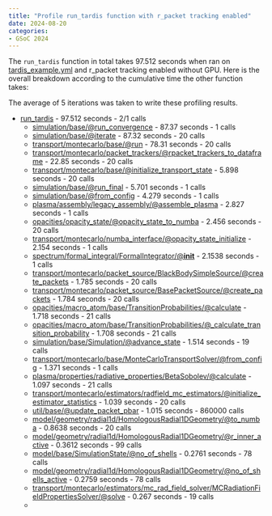 ```yaml
---
title: "Profile run_tardis function with r_packet tracking enabled"
date: 2024-08-20
categories:
- GSoC 2024
---
```


The `run_tardis` function in total takes 97.512 seconds when ran on [tardis_example.yml](https://raw.githubusercontent.com/tardis-sn/tardis/master/docs/tardis_example.yml) and r_packet tracking enabled without GPU. Here is the overall breakdown according to the cumulative time the other function takes: 

The average of 5 iterations was taken to write these profiling results. 

* [run_tardis](https://github.com/tardis-sn/tardis/blob/be4ec9a4f9423392bc1aa4a6f3316267faa70093/tardis/base.py#L11) - 97.512 seconds - 2/1 calls
    * [simulation/base/@run_convergence](https://github.com/tardis-sn/tardis/blob/be4ec9a4f9423392bc1aa4a6f3316267faa70093/tardis/simulation/base.py#L524) - 87.37 seconds - 1 calls
    * [simulation/base/@iterate](https://github.com/tardis-sn/tardis/blob/be4ec9a4f9423392bc1aa4a6f3316267faa70093/tardis/simulation/base.py#L449) - 87.32 seconds - 20 calls
    * [transport/montecarlo/base/@run](https://github.com/tardis-sn/tardis/blob/be4ec9a4f9423392bc1aa4a6f3316267faa70093/tardis/transport/montecarlo/base.py#L147) - 78.31 seconds - 20 calls
    * [transport/montecarlo/packet_trackers/@rpacket_trackers_to_dataframe](https://github.com/tardis-sn/tardis/blob/be4ec9a4f9423392bc1aa4a6f3316267faa70093/tardis/transport/montecarlo/packet_trackers.py#L166) - 22.85 seconds - 20 calls
    * [transport/montecarlo/base/@initialize_transport_state](https://github.com/tardis-sn/tardis/blob/be4ec9a4f9423392bc1aa4a6f3316267faa70093/tardis/transport/montecarlo/base.py#L97) - 5.898 seconds - 20 calls
    * [simulation/base/@run_final](https://github.com/tardis-sn/tardis/blob/be4ec9a4f9423392bc1aa4a6f3316267faa70093/tardis/simulation/base.py#L553) - 5.701 seconds - 1 calls
    * [simulation/base/@from_config](https://github.com/tardis-sn/tardis/blob/be4ec9a4f9423392bc1aa4a6f3316267faa70093/tardis/simulation/base.py#L721) - 4.279 seconds - 1 calls
    * [plasma/assembly/legacy_assembly/@assemble_plasma](https://github.com/tardis-sn/tardis/blob/be4ec9a4f9423392bc1aa4a6f3316267faa70093/tardis/plasma/assembly/legacy_assembly.py#L5) - 2.827 seconds - 1 calls
    * [opacities/opacity_state/@opacity_state_to_numba](https://github.com/tardis-sn/tardis/blob/be4ec9a4f9423392bc1aa4a6f3316267faa70093/tardis/opacities/opacity_state.py#L210) - 2.456 seconds - 20 calls 
    * [transport/montecarlo/numba_interface/@opacity_state_initialize](https://github.com/tardis-sn/tardis/blob/be4ec9a4f9423392bc1aa4a6f3316267faa70093/tardis/transport/montecarlo/numba_interface.py#L151) - 2.154 seconds - 1 calls
    * [spectrum/formal_integral/FormalIntegrator/@__init__](https://github.com/tardis-sn/tardis/blob/be4ec9a4f9423392bc1aa4a6f3316267faa70093/tardis/spectrum/formal_integral.py#L280) - 2.1538 seconds - 1 calls
    * [transport/montecarlo/packet_source/BlackBodySimpleSource/@create_packets](https://github.com/tardis-sn/tardis/blob/be4ec9a4f9423392bc1aa4a6f3316267faa70093/tardis/transport/montecarlo/packet_source.py#L163) - 1.785 seconds - 20 calls
    * [transport/montecarlo/packet_source/BasePacketSource/@create_packets](https://github.com/tardis-sn/tardis/blob/be4ec9a4f9423392bc1aa4a6f3316267faa70093/tardis/transport/montecarlo/packet_source.py#L59) - 1.784 seconds - 20 calls
    * [opacities/macro_atom/base/TransitionProbabilities/@calculate](https://github.com/tardis-sn/tardis/blob/be4ec9a4f9423392bc1aa4a6f3316267faa70093/tardis/opacities/macro_atom/base.py#L250) - 1.718 seconds - 21 calls
    * [opacities/macro_atom/base/TransitionProbabilities/@_calculate_transition_probability](https://github.com/tardis-sn/tardis/blob/be4ec9a4f9423392bc1aa4a6f3316267faa70093/tardis/opacities/macro_atom/base.py#L284) - 1.708 seconds - 21 calls
    * [simulation/base/Simulation/@advance_state](https://github.com/tardis-sn/tardis/blob/be4ec9a4f9423392bc1aa4a6f3316267faa70093/tardis/simulation/base.py#L274) - 1.514 seconds - 19 calls
    * [transport/montecarlo/base/MonteCarloTransportSolver/@from_config](https://github.com/tardis-sn/tardis/blob/be4ec9a4f9423392bc1aa4a6f3316267faa70093/tardis/transport/montecarlo/base.py#L244) - 1.371 seconds - 1 calls
    * [plasma/properties/radiative_properties/BetaSobolev/@calculate](https://github.com/tardis-sn/tardis/blob/be4ec9a4f9423392bc1aa4a6f3316267faa70093/tardis/plasma/properties/radiative_properties.py#L133) - 1.097 seconds - 21 calls
    * [transport/montecarlo/estimators/radfield_mc_estimators/@initialize_estimator_statistics](https://github.com/tardis-sn/tardis/blob/be4ec9a4f9423392bc1aa4a6f3316267faa70093/tardis/transport/montecarlo/estimators/radfield_mc_estimators.py#L7) - 1.039 seconds - 20 calls
    * [util/base/@update_packet_pbar](https://github.com/tardis-sn/tardis/blob/be4ec9a4f9423392bc1aa4a6f3316267faa70093/tardis/util/base.py#L662) - 1.015 seconds - 860000 calls
    * [model/geometry/radial1d/HomologousRadial1DGeometry/@to_numba](https://github.com/tardis-sn/tardis/blob/be4ec9a4f9423392bc1aa4a6f3316267faa70093/tardis/model/geometry/radial1d.py#L169) - 0.8638 seconds - 20 calls
    * [model/geometry/radial1d/HomologousRadial1DGeometry/@r_inner_active](https://github.com/tardis-sn/tardis/blob/be4ec9a4f9423392bc1aa4a6f3316267faa70093/tardis/model/geometry/radial1d.py#L128) - 0.3612 seconds - 99 calls
    * [model/base/SimulationState/@no_of_shells](https://github.com/tardis-sn/tardis/blob/be4ec9a4f9423392bc1aa4a6f3316267faa70093/tardis/model/base.py#L270) - 0.2761 seconds - 78 calls
    * [model/geometry/radial1d/HomologousRadial1DGeometry/@no_of_shells_active](https://github.com/tardis-sn/tardis/blob/be4ec9a4f9423392bc1aa4a6f3316267faa70093/tardis/model/geometry/radial1d.py#L166) - 0.2759 seconds - 78 calls
    * [transport/montecarlo/estimators/mc_rad_field_solver/MCRadiationFieldPropertiesSolver/@solve](https://github.com/tardis-sn/tardis/blob/be4ec9a4f9423392bc1aa4a6f3316267faa70093/tardis/transport/montecarlo/estimators/mc_rad_field_solver.py#L30) - 0.267 seconds - 19 calls
    *


